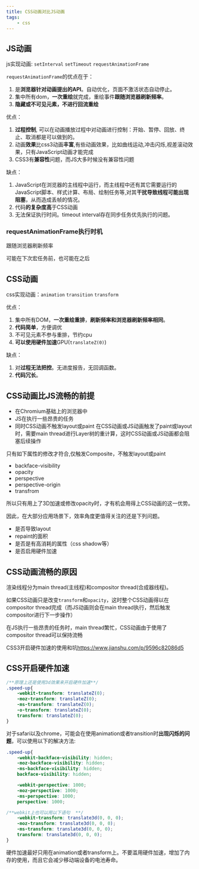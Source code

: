 ```yaml
---
title: CSS动画对比JS动画
tags:
    - css
---
```


## JS动画

js实现动画: `setInterval` `setTimeout` `requestAnimationFrame`

`requestAnimationFrame`的优点在于：

1. 是**浏览器针对动画提出的API**。自动优化，页面不激活状态自动停止。
2. 集中所有dom，**一次重绘**就完成，重绘事件**跟随浏览器刷新频率**。
3. **隐藏或不可见元素，不进行回流重绘**

优点：

1. **过程控制**, 可以在动画播放过程中对动画进行控制：开始、暂停、回放、终止、取消都是可以做到的。
2. 动画**效果**比css3动画**丰富**,有些动画效果，比如曲线运动,冲击闪烁,视差滚动效果，只有JavaScript动画才能完成
3. CSS3有**兼容性**问题，而JS大多时候没有兼容性问题

缺点：

1. JavaScript在浏览器的主线程中运行，而主线程中还有其它需要运行的JavaScript脚本、样式计算、布局、绘制任务等,对其**干扰导致线程可能出现阻塞**，从而造成丢帧的情况。
2. 代码**的复杂度高**于CSS动画
3. 无法保证执行时间。timeout interval存在同步任务优先执行的问题。

### requestAnimationFrame执行时机

跟随浏览器刷新频率

可能在下次宏任务前，也可能在之后

## CSS动画

css实现动画：`animation` `transition` `transform`

优点：

1. 集中所有DOM，**一次重绘重排**，**刷新频率和浏览器刷新频率相同**。
2. **代码简单**，方便调优
3. 不可见元素不参与重排，节约cpu
4. **可以使用硬件加速**GPU(`translateZ(0)`)

缺点：

1. 对**过程无法把控**。无进度报告，无回调函数。
2. **代码冗长**。

## CSS动画比JS流畅的前提

- 在Chromium基础上的浏览器中
- JS在执行一些昂贵的任务
- 同时CSS动画不触发layout或paint
在CSS动画或JS动画触发了paint或layout时，需要main thread进行Layer树的重计算，这时CSS动画或JS动画都会阻塞后续操作

只有如下属性的修改才符合,仅触发Composite，不触发layout或paint

- backface-visibility
- opacity
- perspective
- perspective-origin
- transfrom

所以只有用上了3D加速或修改opacity时，才有机会用得上CSS动画的这一优势。

因此，在大部分应用场景下，效率角度更值得关注的还是下列问题。

- 是否导致layout
- repaint的面积
- 是否是有高消耗的属性（css shadow等）
- 是否启用硬件加速

## CSS动画流畅的原因

渲染线程分为main thread(主线程)和compositor thread(合成器线程)。

如果CSS动画只是改变`transform`和`opacity`，这时整个CSS动画得以在compositor thread完成（而JS动画则会在main thread执行，然后触发compositor进行下一步操作）

在JS执行一些昂贵的任务时，main thread繁忙，CSS动画由于使用了compositor thread可以保持流畅

CSS3开启硬件加速的使用和坑<https://www.jianshu.com/p/9596c82086d5>

## CSS开启硬件加速

```css
/**原理上还是使用3d效果来开启硬件加速**/
.speed-up{
    -webkit-transform: translateZ(0);
    -moz-transform: translateZ(0);
    -ms-transform: translateZ(0);
    -o-transform: translateZ(0);
    transform: translateZ(0);
}
```

对于safari以及chrome，可能会在使用animation或者transition时**出现闪烁的问题**，可以使用以下的解决方法:

```css
.speed-up{
    -webkit-backface-visibility: hidden;
    -moz-backface-visibility: hidden;
    -ms-backface-visibility: hidden;
    backface-visibility: hidden;

    -webkit-perspective: 1000;
    -moz-perspective: 1000;
    -ms-perspective: 1000;
    perspective: 1000;

/**webkit上也可以用以下语句  **/
    -webkit-transform: translate3d(0, 0, 0);
    -moz-transform: translate3d(0, 0, 0);
    -ms-transform: translate3d(0, 0, 0);
    transform: translate3d(0, 0, 0);
}
```

硬件加速最好只用在animation或者transform上。不要滥用硬件加速，增加了内存的使用，而且它会减少移动端设备的电池寿命。

